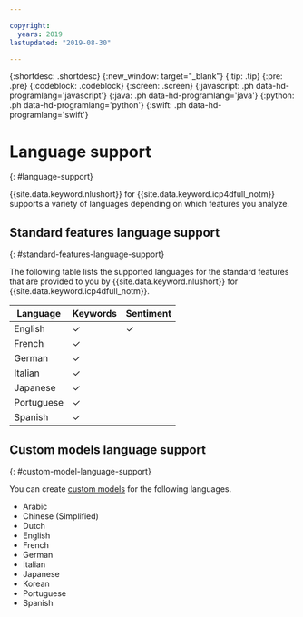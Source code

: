 ```yaml
---

copyright:
  years: 2019
lastupdated: "2019-08-30"

---
```


{:shortdesc: .shortdesc}
{:new_window: target="_blank"}
{:tip: .tip}
{:pre: .pre}
{:codeblock: .codeblock}
{:screen: .screen}
{:javascript: .ph data-hd-programlang='javascript'}
{:java: .ph data-hd-programlang='java'}
{:python: .ph data-hd-programlang='python'}
{:swift: .ph data-hd-programlang='swift'}

# Language support
{: #language-support}

{{site.data.keyword.nlushort}} for {{site.data.keyword.icp4dfull_notm}} supports a variety of languages depending on which features you analyze.

## Standard features language support
{: #standard-features-language-support}

The following table lists the supported languages for the standard features that are provided to you by {{site.data.keyword.nlushort}} for {{site.data.keyword.icp4dfull_notm}}.

|Language|Keywords|Sentiment|
|---|---|---|
|English|&#x2713;|&#x2713;|
|French|&#x2713;||
|German|&#x2713;||
|Italian|&#x2713;||
|Japanese|&#x2713;||
|Portuguese|&#x2713;||
|Spanish|&#x2713;||


## Custom models language support
{: #custom-model-language-support}

You can create [custom models](/docs/services/natural-language-understanding-data-customizing) for the following languages.

- Arabic
- Chinese (Simplified)
- Dutch
- English
- French
- German
- Italian
- Japanese
- Korean
- Portuguese
- Spanish
